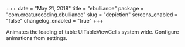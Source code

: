 +++
date = "May 21, 2018"
title = "ebulliance"
package = "com.creaturecoding.ebulliance"
slug = "depiction"
screens_enabled = "false"
changelog_enabled = "true"
+++

Animates the loading of table UITableViewCells system wide.
Configure animations from settings.